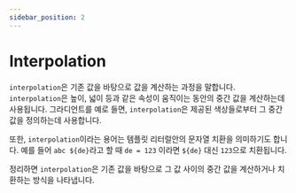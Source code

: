 ```yaml
---
sidebar_position: 2
---
```


# Interpolation
`interpolation`은 기존 값을 바탕으로 값을 계산하는 과정을 말합니다. `interpolation`은 높이, 넓이 등과 같은 속성이 움직이는 동안의 중간 값을 계산하는데 사용됩니다. 그라디언트를 예로 들면, `interpolation`은 제공된 색상들로부터 그 중간 값을 정의하는데 사용합니다.

또한, `interpolation`이라는 용어는 템플릿 리터럴안의 문자열 치환을 의미하기도 합니다. 예를 들어 `abc ${de}`라고 할 때 `de = 123` 이라면 `${de}` 대신 `123`으로 치환됩니다.

정리하면 `interpolation`은 기존 값을 바탕으로 그 값 사이의 중간 값을 계산하거나 치환하는 방식을 나타냅니다.